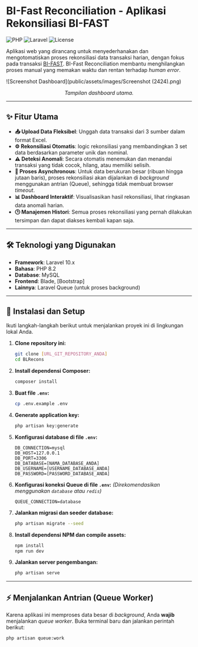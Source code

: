 # BI-Fast Reconciliation - Aplikasi Rekonsiliasi BI-FAST

![PHP](https://img.shields.io/badge/PHP-8.2%2B-777BB4?style=for-the-badge&logo=php)
![Laravel](https://img.shields.io/badge/Laravel-11.x-FF2D20?style=for-the-badge&logo=laravel)
![License](https://img.shields.io/badge/License-MIT-green?style=for-the-badge)

Aplikasi web yang dirancang untuk menyederhanakan dan mengotomatiskan proses rekonsiliasi data transaksi harian, dengan fokus pada transaksi [BI-FAST](https://www.bi.go.id/id/layanan/sistem-pembayaran/Pages/BI-FAST.aspx). BI-Fast Reconciliation membantu menghilangkan proses manual yang memakan waktu dan rentan terhadap *human error*.

![Screenshot Dashboard](public/assets/images/Screenshot (2424).png)
*<p align="center">Tampilan dashboard utama.</p>*

---

## ✨ Fitur Utama

* **📤 Upload Data Fleksibel**: Unggah data transaksi dari 3 sumber dalam format Excel.
* **⚙️ Rekonsiliasi Otomatis**: logic rekonsiliasi yang membandingkan 3 set data berdasarkan parameter unik dan nominal.
* **⚠️ Deteksi Anomali**: Secara otomatis menemukan dan menandai transaksi yang tidak cocok, hilang, atau memiliki selisih.
* **🚀 Proses Asynchronous**: Untuk data berukuran besar (ribuan hingga jutaan baris), proses rekonsiliasi akan dijalankan di *background* menggunakan antrian (Queue), sehingga tidak membuat browser *timeout*.
* **📊 Dashboard Interaktif**: Visualisasikan hasil rekonsiliasi, lihat ringkasan data anomali harian.
* **🕒 Manajemen Histori**: Semua proses rekonsiliasi yang pernah dilakukan tersimpan dan dapat diakses kembali kapan saja.

---

## 🛠️ Teknologi yang Digunakan

* **Framework**: Laravel 10.x
* **Bahasa**: PHP 8.2
* **Database**: MySQL 
* **Frontend**: Blade, [Bootstrap]
* **Lainnya**: Laravel Queue (untuk proses background)

---

## 🚀 Instalasi dan Setup

Ikuti langkah-langkah berikut untuk menjalankan proyek ini di lingkungan lokal Anda.

1.  **Clone repository ini:**
    ```bash
    git clone [URL_GIT_REPOSITORY_ANDA]
    cd BLRecons
    ```

2.  **Install dependensi Composer:**
    ```bash
    composer install
    ```

3.  **Buat file `.env`:**
    ```bash
    cp .env.example .env
    ```

4.  **Generate application key:**
    ```bash
    php artisan key:generate
    ```

5.  **Konfigurasi database di file `.env`:**
    ```env
    DB_CONNECTION=mysql
    DB_HOST=127.0.0.1
    DB_PORT=3306
    DB_DATABASE=[NAMA_DATABASE_ANDA]
    DB_USERNAME=[USERNAME_DATABASE_ANDA]
    DB_PASSWORD=[PASSWORD_DATABASE_ANDA]
    ```

6.  **Konfigurasi koneksi Queue di file `.env`:**
    *(Direkomendasikan menggunakan `database` atau `redis`)*
    ```env
    QUEUE_CONNECTION=database
    ```

7.  **Jalankan migrasi dan seeder database:**
    ```bash
    php artisan migrate --seed
    ```

8.  **Install dependensi NPM dan compile assets:**
    ```bash
    npm install
    npm run dev
    ```

9.  **Jalankan server pengembangan:**
    ```bash
    php artisan serve
    ```

---

## ⚡ Menjalankan Antrian (Queue Worker)

Karena aplikasi ini memproses data besar di *background*, Anda **wajib** menjalankan *queue worker*. Buka terminal baru dan jalankan perintah berikut:

```bash
php artisan queue:work
